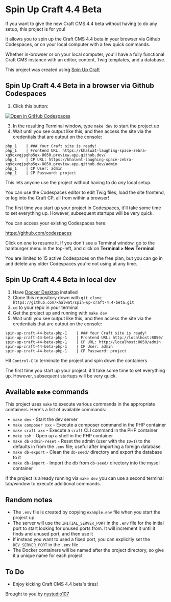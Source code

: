 # Spin Up Craft 4.4 Beta

If you want to give the new Craft CMS 4.4 beta without having to do any setup, this project is for you!

It allows you to spin up the Craft CMS 4.4 beta in your browser via Github Codespaces, or on your local computer with a few quick commands.

Whether in-browser or on your local computer, you'll have a fully functional Craft CMS instance with an editor, content, Twig templates, and a database.

This project was created using [Spin Up Craft](https://github.com/nystudio107/spin-up-craft)

## Spin Up Craft 4.4 Beta in a browser via Github Codespaces

1. Click this button:

[![Open in GitHub Codespaces](https://github.com/codespaces/badge.svg)](https://github.com/codespaces/new?hide_repo_select=true&ref=master&repo=605680287)

3. In the resulting Terminal window, type `make dev` to start the project up
3. Wait until you see output like this, and then access the site via the credentials that are output on the console:

```
php_1    | ### Your Craft site is ready!
php_1    | Frontend URL: https://khalwat-laughing-space-zebra-xg9qxvqjpqhp5qx-8050.preview.app.github.dev/
php_1    | CP URL: https://khalwat-laughing-space-zebra-xg9qxvqjpqhp5qx-8050.preview.app.github.dev/admin
php_1    | CP User: admin
php_1    | CP Password: project
```

This lets anyone use the project without having to do _any_ local setup.

You can use the Codespaces editor to edit Twig files, load the site frontend, or log into the Craft CP, all from within a browser!

The first time you start up your project in Codespaces, it'll take some time to set everything up. However, subsequent startups will be very quick.

You can access your existing Codespaces here:

https://github.com/codespaces

Click on one to resume it. If you don't see a Terminal window, go to the hamburger  menu in the top-left, and click on **Terminal > New Terminal**

You are limited to 15 active Codespaces on the free plan, but you can go in and delete any older Codespaces you're not using at any time.

## Spin Up Craft 4.4 Beta in local dev

1. Have [Docker Desktop](https://www.docker.com/products/docker-desktop/) installed
2. Clone this repository down with `git clone https://github.com/khalwat/spin-up-craft-4.4-beta.git`
3. `cd` to your repo in your terminal
4. Get the project up and running with `make dev`
5. Wait until you see output like this, and then access the site via the credentials that are output on the console:

```
spin-up-craft-44-beta-php-1    | ### Your Craft site is ready!
spin-up-craft-44-beta-php-1    | Frontend URL: http://localhost:8050/
spin-up-craft-44-beta-php-1    | CP URL: http://localhost:8050/admin
spin-up-craft-44-beta-php-1    | CP User: admin
spin-up-craft-44-beta-php-1    | CP Password: project
```

Hit `Control-C` to terminate the project and spin down the containers

The first time you start up your project, it'll take some time to set everything up. However, subsequent startups will be very quick.

## Available `make` commands

This project uses `make` to execute various commands in the appropriate containers. Here's a list of available commands:

* `make dev` - Start the dev server
* `make composer xxx` - Execute a composer command in the PHP container
* `make craft xxx` - Execute a `craft` CLI command in the PHP container
* `make ssh` - Open up a shell in the PHP container
* `make db-admin-reset` - Reset the admin (user with the `ID=1`) to the defaults in from the `.env` file; useful after importing a foreign database
* `make db-export` - Clean the `db-seed/` directory and export the database to it
* `make db-import` - Import the db from `db-seed/` directory into the mysql container

If the project is already running via `make dev` you can use a second terminal tab/window to execute additional commands.

## Random notes

- The `.env` file is created by copying `example.env` file when you start the project up
- The server will use the `INITIAL_SERVER_PORT` in the `.env` file for the initial port to start looking for unused ports from. It will increment it until it finds and unused port, and then use it
- If instead you want to used a fixed port, you can explicitly set the `DEV_SERVER_PORT` in the `.env` file
- The Docker containers will be named after the project directory, so give it a unique name for each project


## To Do

- Enjoy kicking Craft CMS 4.4 beta's tires!

Brought to you by [nystudio107](https://nystudio107.com/)
